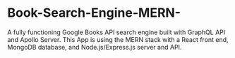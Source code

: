 # Book-Search-Engine-MERN-
A fully functioning Google Books API search engine built with GraphQL API and Apollo Server. This App is using the MERN stack with a React front end, MongoDB database, and Node.js/Express.js server and API.
